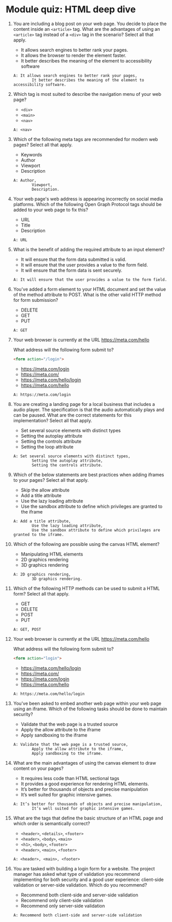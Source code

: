 # Module quiz: HTML deep dive

1. You are including a blog post on your web page. You decide to place the content inside an `<article>` tag. What are the advantages of using an `<article>` tag instead of a `<div>` tag in the scenario? Select all that apply.
    - It allows search engines to better rank your pages.
    - It allows the browser to render the element faster.
    - It better describes the meaning of the element to accessibility software
    ```
    A: It allows search engines to better rank your pages,
            It better describes the meaning of the element to accessibility software.

    ```
    
2. Which tag is most suited to describe the navigation menu of your web page?
    - `<div>`
    - `<main>`
    - `<nav>`
    ```
    A: <nav>
    ```
    
3. Which of the following meta tags are recommended for modern web pages? Select all that apply.
    - Keywords
    - Author
    - Viewport
    - Description
    ```
    A: Author,
            Viewport,
            Description.
    ```
    
4. Your web page's web address is appearing incorrectly on social media platforms. Which of the following Open Graph Protocol tags should be added to your web page to fix this?
    - URL
    - Title
    - Description
    ```
    A: URL
    ```
    
5. What is the benefit of adding the required attribute to an input element?
    - It will ensure that the form data submitted is valid.
    - It will ensure that the user provides a value to the form field.
    - It will ensure that the form data is sent securely.
    ```
    A: It will ensure that the user provides a value to the form field.
    ```
    
6. You've added a form element to your HTML document and set the value of the method attribute to POST. What is the other valid HTTP method for form submission?
    - DELETE
    - GET
    - PUT
    ```
    A: GET
    ```
    
7. Your web browser is currently at the URL https://meta.com/hello

    What address will the following form submit to?
    ```html
    <form action="/login">
    ```
    - https://meta.com/login
    - https://meta.com/
    - https://meta.com/hello/login
    - https://meta.com/hello
    ```
    A: https://meta.com/login
    ```
    
8. You are creating a landing page for a local business that includes a audio player. The specification is that the audio automatically plays and can be paused. What are the correct statements for this implementation? Select all that apply.
    - Set several source elements with distinct types
    - Setting the autoplay attribute
    - Setting the controls attribute
    - Setting the loop attribute
    ```
    A: Set several source elements with distinct types,
            Setting the autoplay attribute,
            Setting the controls attribute.
    ```
    
9. Which of the below statements are best practices when adding iframes to your pages? Select all that apply.
    - Skip the allow attribute
    - Add a title attribute
    - Use the lazy loading attribute
    - Use the sandbox attribute to define which privileges are granted to the iframe
    ```
    A: Add a title attribute,
            Use the lazy loading attribute,
            Use the sandbox attribute to define which privileges are granted to the iframe.
    ```
    
10. Which of the following are possible using the canvas HTML element?
    - Manipulating HTML elements
    - 2D graphics rendering
    - 3D graphics rendering
    ```
    A: 2D graphics rendering,
            3D graphics rendering.
    ```
    
11. Which of the following HTTP methods can be used to submit a HTML form? Select all that apply.
    - GET
    - DELETE
    - POST
    - PUT
    ```
    A: GET, POST
    ```
    
12. Your web browser is currently at the URL https://meta.com/hello

    What address will the following form submit to?
    ```html
    <form action="login">
    ```
    - https://meta.com/hello/login
    - https://meta.com/
    - https://meta.com/login
    - https://meta.com/hello
    ```
    A: https://meta.com/hello/login
    ```

13. You've been asked to embed another web page within your web page using an iframe. Which of the following tasks should be done to maintain security?
    - Validate that the web page is a trusted source
    - Apply the allow attribute to the iframe
    - Apply sandboxing to the iframe
    ```
    A: Validate that the web page is a trusted source,
            Apply the allow attribute to the iframe,
            Apply sandboxing to the iframe.
    ```

14. What are the main advantages of using the canvas element to draw content on your pages?
    - It requires less code than HTML sectional tags
    - It provides a good experience for rendering HTML elements.
    - It’s better for thousands of objects and precise manipulation
    - It’s well suited for graphic intensive games.
    ```
    A: It’s better for thousands of objects and precise manipulation,
            It’s well suited for graphic intensive games.
    ```

15. What are the tags that define the basic structure of an HTML page and which order is semantically correct?
    - `<header>`, `<details>`, `<footer>`
    - `<header>`, `<body>`, `<main>`
    - `<h1>`, `<body>`, `<footer>`
    - `<header>`, `<main>`, `<footer>`
    ```
    A: <header>, <main>, <footer>
    ```

16. You are tasked with building a login form for a website. The project manager has asked what type of validation you recommend implementing for both security and a good user experience: client-side validation or server-side validation. Which do you recommend?
    - Recommend both client-side and server-side validation
    - Recommend only client-side validation
    - Recommend only server-side validation
    ```
    A: Recommend both client-side and server-side validation
    ```